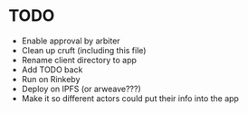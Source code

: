 # TODO

* Enable approval by arbiter
* Clean up cruft (including this file)
* Rename client directory to app
* Add TODO back
* Run on Rinkeby
* Deploy on IPFS (or arweave???)
* Make it so different actors could put their info into the app
